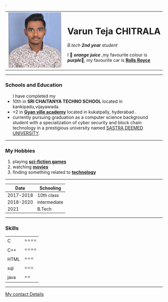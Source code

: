 <html >

<head>
  <meta charset="utf-8">
</head>

<body>
  <table cellspacing="40">
    <tr>
      <td><img src="varun photo.jpg" alt="Varun Teja profile pictire"></td>
      <td>
        <h1> Varun Teja CHITRALA</h1>
        <p>
          <em>B.tech <strong>2nd year</strong> student</em>
        </p>
        <p>
        I 🧡  <em><strong>orange juice</strong></em> ,my favourite colour is <em><strong>purple</strong></em>💜,
        my favourite car is <strong><a href="https://c.ndtvimg.com/2022-06/hfc4jclg_modified-rolls-royce-_625x300_30_June_22.jpg">Rolls Royce </a></strong></td> .
      </p>
    </tr>
  </table>
  <hr size="2" noshade>

  <p>
    <h3>Schools and Education</h3>
  </p>
   <ul>I have completed my
     <li> 10th in <strong>SRI CHAITANYA TECHNO SCHOOL</strong> located in kankipadu,vijayawada.</li>
     <li> +2 in <strong><a href="https://gyanville.in/">Gyan ville academy</a></strong>  located in kukatpally, hyderabad .</li>
     <li>currently pursuing graduation as a computer science background student with a specialization of
     cyber security and block chain technology in  a prestigious university named <a href="https://www.sastra.edu/">SASTRA DEEMED UNIVERSITY</a>. </li>
   </ul>
     <hr size="2" noshade>
   <h3>My Hobbies</h3>
   <ol>
     <li>playing <strong><a href="https://www.scoopbyte.com/wp-content/uploads/2022/01/Gaming-Technology-Evolution.jpg">sci-fiction games </a></strong></li>
     <li>watching <strong><a href="https://www.marvel.com/movies">movies</a></strong></li>
     <li>finding something related to <strong><a href="https://preview.redd.it/z3mamzbojsy31.jpg?auto=webp&s=14890268146d91693d288ce7996c4372209abf56">technology </a></strong></li>
   </ol>
     <hr size="2" noshade>
   <table cellspacing="10">
     <thead >
       <tr >
         <strong><th>Date</th>
         <th>Schooling</th></strong>
       </tr>
     </thead>
     <tbody>
       <tr>
         <td>2017-2018</td>
         <td>10th class</td>
       </tr>
       <tr>
         <td>2018-2020</td>
         <td>intermediate</td>
       </tr>
       <tr>
         <td>2021</td>
         <td>B.Tech</td>
       </tr>
     </tbody>
   </table>
     <hr size="2" noshade>
   <strong><h3>Skills</h3></strong>
   <table cellspacing="10">
     <tr>
       <td>C</td>
       <td>⭐⭐⭐⭐</td>
     </tr>
     <tr>
       <td>C++</td>
       <td>⭐⭐⭐⭐</td>
     </tr>
     <tr>
       <td>HTML</td>
       <td>⭐⭐⭐</td>
     </tr>
     <tr>
       <td>sql</td>
       <td>⭐⭐⭐</td>
     </tr>
     <tr>
       <td>java</td>
       <td>⭐⭐</td>
     </tr>
   </table>
     <hr size="2" noshade>
     <a href="contactme.html">My contact Details</a>
</body>

</html>
